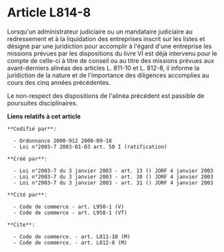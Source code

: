 # Article L814-8

Lorsqu'un administrateur judiciaire ou un mandataire judiciaire au redressement et à la liquidation des entreprises inscrit
sur les listes et désigné par une juridiction pour accomplir à l'égard d'une entreprise les missions prévues par les
dispositions du livre VI est déjà intervenu pour le compte de celle-ci à titre de conseil ou au titre des missions prévues
aux avant-derniers alinéas des articles L. 811-10 et L. 812-8, il informe la juridiction de la nature et de l'importance des
diligences accomplies au cours des cinq années précédentes.

Le non-respect des dispositions de l'alinéa précédent est passible de poursuites disciplinaires.

**Liens relatifs à cet article**

	**Codifié par**:

	  - Ordonnance 2000-912 2000-09-18
	  - Loi n°2003-7 2003-01-03 art. 50 I (ratification)

	**Créé par**:

	  - Loi n°2003-7 du 3 janvier 2003 - art. 13 () JORF 4 janvier 2003
	  - Loi n°2003-7 du 3 janvier 2003 - art. 30 () JORF 4 janvier 2003
	  - Loi n°2003-7 du 3 janvier 2003 - art. 31 () JORF 4 janvier 2003

	**Cité par**:

	  - Code de commerce - art. L950-1 (V)
	  - Code de commerce - art. L958-1 (VT)

	**Cite**:

	  - Code de commerce. - art. L811-10 (M)
	  - Code de commerce. - art. L812-8 (M)
